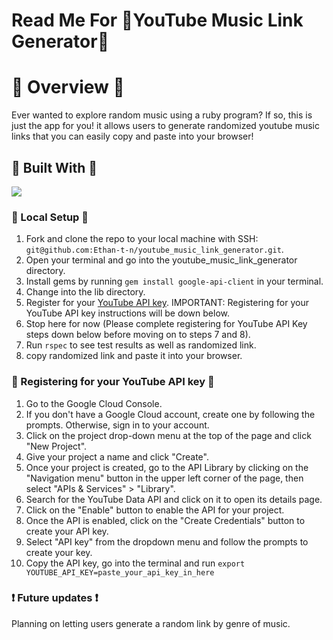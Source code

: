 # Read Me For 🎵YouTube Music Link Generator🎵

# 🎵 Overview 🎵
Ever wanted to explore random music using a ruby program? If so, this is just the app for you! it allows users to generate randomized youtube music links that you can easily copy and paste into your browser!

## 🎵 Built With 🎵
[<img src="https://img.shields.io/badge/Ruby-CC342D?style=for-the-badge&logo=ruby&logoColor=white"/>](https://www.ruby-lang.org/en/) <br>

### 🎵 Local Setup 🎵
1. Fork and clone the repo to your local machine with SSH: `git@github.com:Ethan-t-n/youtube_music_link_generator.git`.
2. Open your terminal and go into the youtube_music_link_generator directory.
3. Install gems by running `gem install google-api-client` in your terminal.
4. Change into the lib directory.
5. Register for your [YouTube API key](console.cloud.google.com). IMPORTANT: Registering for your YouTube API key instructions will be down below.
6. Stop here for now (Please complete registering for YouTube API Key steps down below before moving on to steps 7 and 8).
7. Run `rspec` to see test results as well as randomized link.
8. copy randomized link and paste it into your browser.

### 🎵 Registering for your YouTube API key 🎵
1. Go to the Google Cloud Console.
2. If you don't have a Google Cloud account, create one by following the prompts. Otherwise, sign in to your account.
3. Click on the project drop-down menu at the top of the page and click "New Project".
4. Give your project a name and click "Create".
5. Once your project is created, go to the API Library by clicking on the "Navigation menu" button in the upper left corner of the page, then select "APIs & Services" > "Library".
6. Search for the YouTube Data API and click on it to open its details page.
7. Click on the "Enable" button to enable the API for your project.
8. Once the API is enabled, click on the "Create Credentials" button to create your API key.
9. Select "API key" from the dropdown menu and follow the prompts to create your key.
10. Copy the API key, go into the terminal and run `export YOUTUBE_API_KEY=paste_your_api_key_in_here` 

### ❗️ Future updates ❗️
Planning on letting users generate a random link by genre of music.
